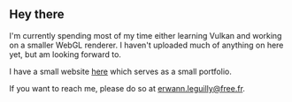 ## Hey there

I'm currently spending most of my time either learning Vulkan and working on a smaller WebGL renderer.
I haven't uploaded much of anything on here yet, but am looking forward to.

I have a small website [here](https://erwannleguilly.me/) which serves as a small portfolio.

If you want to reach me, please do so at [erwann.leguilly@free.fr](mailto:erwann.leguilly@free.fr).
